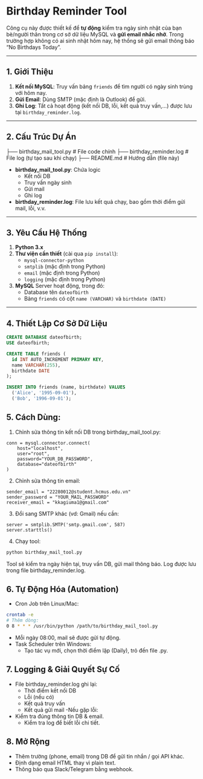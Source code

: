
# Birthday Reminder Tool

Công cụ này được thiết kế để **tự động** kiểm tra ngày sinh nhật của bạn bè/người thân trong cơ sở dữ liệu MySQL và **gửi email nhắc nhở**. Trong trường hợp không có ai sinh nhật hôm nay, hệ thống sẽ gửi email thông báo “No Birthdays Today”.

---

## 1. Giới Thiệu

1. **Kết nối MySQL**: Truy vấn bảng `friends` để tìm người có ngày sinh trùng với hôm nay.  
2. **Gửi Email**: Dùng SMTP (mặc định là Outlook) để gửi.  
3. **Ghi Log**: Tất cả hoạt động (kết nối DB, lỗi, kết quả truy vấn,…) được lưu tại `birthday_reminder.log`.

---

## 2. Cấu Trúc Dự Án
├── birthday_mail_tool.py # File code chính ├── birthday_reminder.log # File log (tự tạo sau khi chạy) ├── README.md # Hướng dẫn (file này)


- **birthday_mail_tool.py**: Chứa logic  
  - Kết nối DB  
  - Truy vấn ngày sinh  
  - Gửi mail  
  - Ghi log  
- **birthday_reminder.log**: File lưu kết quả chạy, bao gồm thời điểm gửi mail, lỗi, v.v.

---

## 3. Yêu Cầu Hệ Thống

1. **Python 3.x**  
2. **Thư viện cần thiết** (cài qua `pip install`):
   - `mysql-connector-python`
   - `smtplib` (mặc định trong Python)
   - `email` (mặc định trong Python)
   - `logging` (mặc định trong Python)
3. **MySQL** Server hoạt động, trong đó:
   - Database tên `dateofbirth`
   - Bảng `friends` có cột `name (VARCHAR)` và `birthdate (DATE)`

---

## 4. Thiết Lập Cơ Sở Dữ Liệu

```sql
CREATE DATABASE dateofbirth;
USE dateofbirth;

CREATE TABLE friends (
  id INT AUTO_INCREMENT PRIMARY KEY,
  name VARCHAR(255),
  birthdate DATE
);

INSERT INTO friends (name, birthdate) VALUES
  ('Alice', '1995-09-01'),
  ('Bob', '1996-09-01');
```
## 5. Cách Dùng:
1.  Chỉnh sửa thông tin kết nối DB trong birthday_mail_tool.py:
```
conn = mysql.connector.connect(
    host="localhost",
    user="root",
    password="YOUR_DB_PASSWORD",
    database="dateofbirth"
)
```
2. Chỉnh sửa thông tin email:
```
sender_email = "22280012@student.hcmus.edu.vn"
sender_password = "YOUR_MAIL_PASSWORD"
receiver_email = "kkagiuma1@gmail.com"
```
3. Đổi sang SMTP khác (vd: Gmail) nếu cần:
```
server = smtplib.SMTP('smtp.gmail.com', 587)
server.starttls()
```
4. Chạy tool:
```bash
python birthday_mail_tool.py
```
Tool sẽ kiểm tra ngày hiện tại, truy vấn DB, gửi mail thông báo.
Log được lưu trong file birthday_reminder.log.

## 6. Tự Động Hóa (Automation)
- Cron Job trên Linux/Mac:
```bash
crontab -e
# Thêm dòng:
0 8 * * * /usr/bin/python /path/to/birthday_mail_tool.py
```
  - Mỗi ngày 08:00, mail sẽ được gửi tự động.
- Task Scheduler trên Windows:
  - Tạo tác vụ mới, chọn thời điểm lặp (Daily), trỏ đến file .py.

## 7. Logging & Giải Quyết Sự Cố
- File birthday_reminder.log ghi lại:
  - Thời điểm kết nối DB
  - Lỗi (nếu có)
  - Kết quả truy vấn
  - Kết quả gửi mail
-Nếu gặp lỗi:
- Kiểm tra đúng thông tin DB & email.
  - Kiểm tra log để biết lỗi chi tiết.
## 8. Mở Rộng
- Thêm trường (phone, email) trong DB để gửi tin nhắn / gọi API khác.
- Định dạng email HTML thay vì plain text.
- Thông báo qua Slack/Telegram bằng webhook.

